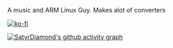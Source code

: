 A music and ARM Linux Guy. Makes alot of converters

[![ko-fi](https://ko-fi.com/img/githubbutton_sm.svg)](https://ko-fi.com/A0A0EXCF5)

[![SatyrDiamond's github activity graph](https://github-readme-activity-graph.cyclic.app/graph?username=SatyrDiamond&theme=react-dark)](https://github.com/ashutosh00710/github-readme-activity-graph)
